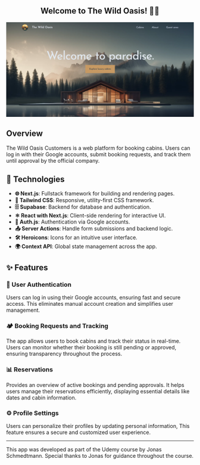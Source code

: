 <h2 align="center">Welcome to The Wild Oasis! 🌴🏨</h2>

![Wild Oasis Banner](public/githubImg.png)

## Overview

The Wild Oasis Customers is a web platform for booking cabins. Users can log in with their Google accounts, submit booking requests, and track them until approval by the official company.

## 🚀 Technologies

- **🌐 Next.js**: Fullstack framework for building and rendering pages.
- **🎨 Tailwind CSS**: Responsive, utility-first CSS framework.
- **🗄️ Supabase**: Backend for database and authentication.
- **⚛️ React with Next.js**: Client-side rendering for interactive UI.
- **🔐 Auth.js**: Authentication via Google accounts.
- **📤 Server Actions**: Handle form submissions and backend logic.
- **🛠️ Heroicons**: Icons for an intuitive user interface.
- **🌍 Context API**: Global state management across the app.

## ✨ Features

### **🔐 User Authentication**

Users can log in using their Google accounts, ensuring fast and secure access. This eliminates manual account creation and simplifies user management.

### **🏕️ Booking Requests and Tracking**

The app allows users to book cabins and track their status in real-time. Users can monitor whether their booking is still pending or approved, ensuring transparency throughout the process.

### **📊 Reservations**

Provides an overview of active bookings and pending approvals. It helps users manage their reservations efficiently, displaying essential details like dates and cabin information.

### **⚙️ Profile Settings**

Users can personalize their profiles by updating personal information, This feature ensures a secure and customized user experience.

---

<p>This app was developed as part of the Udemy course by Jonas Schmedtmann. Special thanks to Jonas for guidance throughout the course.</p>

